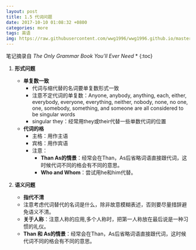 ```yaml
---
layout: post
title: 1.5 代词问题
date: 2017-10-10 01:08:32 +0800
categories: more
tags: 英语
img: https://raw.githubusercontent.com/wwg1996/wwg1996.github.io/master/images/English.jpg
---
```


笔记摘录自 *The Only Grammar Book You’ll Ever Need*
* 
{:toc}
1. **形式问题**
   * **单复数一致**
     * 代词与缩代替的名词要单复数形式一致 
     * 注意不定代词的单复数：Anyone, anybody, anything, each, either, everybody, everyone, everything, neither, nobody, none, no one, one, somebody, something, and someone are all considered to be singular words
     * singular   they：经常用they或their代替一些单数代词的位置
   * **代词的格**
     * 主格：用作主语
     * 宾格：用作宾语
     * 注意：
       * **Than As的情景**：经常会在Than，As后省略词语直接跟代词，这时候代词不同的格会有不同的意思。
       * **Who and Whom**：尝试用he和him代替。

2. **语义问题**
   * **指代不清**
   * 注意考虑代词替代的名词是什么，除非故意模糊表述，否则要尽量措辞避免语义不清。
   * **关于人称**：注意人称的应用,多个人称时，把第一人称放在最后说是一种习惯的礼仪。
   * **Than 和 As的情景**：经常会在Than，As后省略词语直接跟代词，这时候代词不同的格会有不同的意思。